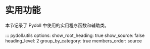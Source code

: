 # 实用功能

本节记录了 Pydoll 中使用的实用程序函数和辅助类。

::: pydoll.utils
    options:
      show_root_heading: true
      show_source: false
      heading_level: 2
      group_by_category: true
      members_order: source 